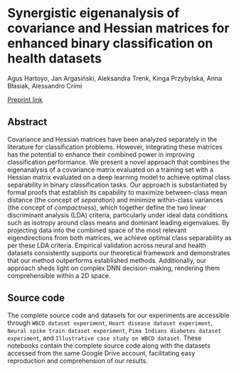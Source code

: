 # Synergistic eigenanalysis of covariance and Hessian matrices for enhanced binary classification on health datasets
Agus Hartoyo, Jan Argasiński, Aleksandra Trenk, Kinga Przybylska, Anna Błasiak, Alessandro Crimi

[Preprint link](https://arxiv.org/abs/2402.09281)

## Abstract

Covariance and Hessian matrices have been analyzed separately in the literature for classification problems. However, integrating these matrices has the potential to enhance their combined power in improving classification performance. We present a novel approach that combines the eigenanalysis of a covariance matrix evaluated on a training set with a Hessian matrix evaluated on a deep learning model to achieve optimal class separability in binary classification tasks. Our approach is substantiated by formal proofs that establish its capability to maximize between-class mean distance (the concept of _separation_) and minimize within-class variances (the concept of _compactness_), which together define the two linear discriminant analysis (LDA) criteria, particularly under ideal data conditions such as isotropy around class means and dominant leading eigenvalues. By projecting data into the combined space of the most relevant eigendirections from both matrices, we achieve optimal class separability as per these LDA criteria. Empirical validation across neural and health datasets consistently supports our theoretical framework and demonstrates that our method outperforms established methods.  Additionally, our approach sheds light on complex DNN decision-making, rendering them comprehensible within a 2D space.

## Source code

The complete source code and datasets for our experiments are accessible through `WBCD dataset experiment`, `Heart disease dataset experiment`, `Neural spike train dataset experiment`, `Pima Indians diabetes dataset experiment`, and `Illustrative case study on WBCD dataset`. These notebooks contain the complete source code along with the datasets accessed from the same Google Drive account, facilitating easy reproduction and comprehension of our results.
